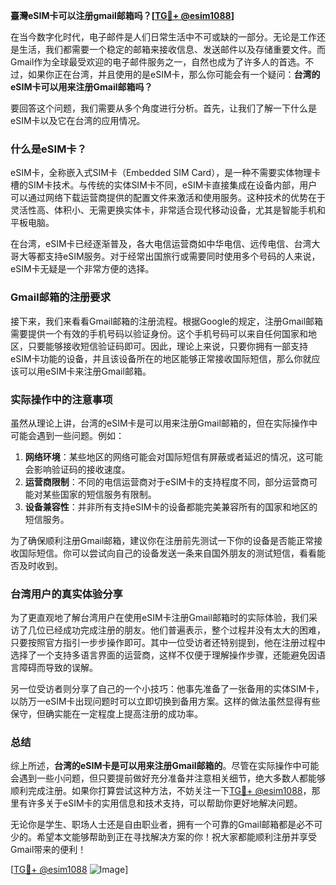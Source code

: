 **臺灣eSIM卡可以注册gmail邮箱吗？[[TG💪+ @esim1088](https://t.me/s/esim1088)]**

在当今数字化时代，电子邮件是人们日常生活中不可或缺的一部分。无论是工作还是生活，我们都需要一个稳定的邮箱来接收信息、发送邮件以及存储重要文件。而Gmail作为全球最受欢迎的电子邮件服务之一，自然也成为了许多人的首选。不过，如果你正在台湾，并且使用的是eSIM卡，那么你可能会有一个疑问：**台湾的eSIM卡可以用来注册Gmail邮箱吗？**

要回答这个问题，我们需要从多个角度进行分析。首先，让我们了解一下什么是eSIM卡以及它在台湾的应用情况。

### 什么是eSIM卡？

eSIM卡，全称嵌入式SIM卡（Embedded SIM Card），是一种不需要实体物理卡槽的SIM卡技术。与传统的实体SIM卡不同，eSIM卡直接集成在设备内部，用户可以通过网络下载运营商提供的配置文件来激活和使用服务。这种技术的优势在于灵活性高、体积小、无需更换实体卡，非常适合现代移动设备，尤其是智能手机和平板电脑。

在台湾，eSIM卡已经逐渐普及，各大电信运营商如中华电信、远传电信、台湾大哥大等都支持eSIM服务。对于经常出国旅行或需要同时使用多个号码的人来说，eSIM卡无疑是一个非常方便的选择。

### Gmail邮箱的注册要求

接下来，我们来看看Gmail邮箱的注册流程。根据Google的规定，注册Gmail邮箱需要提供一个有效的手机号码以验证身份。这个手机号码可以来自任何国家和地区，只要能够接收短信验证码即可。因此，理论上来说，只要你拥有一部支持eSIM卡功能的设备，并且该设备所在的地区能够正常接收国际短信，那么你就应该可以用eSIM卡来注册Gmail邮箱。

### 实际操作中的注意事项

虽然从理论上讲，台湾的eSIM卡是可以用来注册Gmail邮箱的，但在实际操作中可能会遇到一些问题。例如：

1. **网络环境**：某些地区的网络可能会对国际短信有屏蔽或者延迟的情况，这可能会影响验证码的接收速度。
2. **运营商限制**：不同的电信运营商对于eSIM卡的支持程度不同，部分运营商可能对某些国家的短信服务有限制。
3. **设备兼容性**：并非所有支持eSIM卡的设备都能完美兼容所有的国家和地区的短信服务。

为了确保顺利注册Gmail邮箱，建议你在注册前先测试一下你的设备是否能正常接收国际短信。你可以尝试向自己的设备发送一条来自国外朋友的测试短信，看看能否及时收到。

### 台湾用户的真实体验分享

为了更直观地了解台湾用户在使用eSIM卡注册Gmail邮箱时的实际体验，我们采访了几位已经成功完成注册的朋友。他们普遍表示，整个过程并没有太大的困难，只要按照官方指引一步步操作即可。其中一位受访者还特别提到，他在注册过程中选择了一个支持多语言界面的运营商，这样不仅便于理解操作步骤，还能避免因语言障碍而导致的误解。

另一位受访者则分享了自己的一个小技巧：他事先准备了一张备用的实体SIM卡，以防万一eSIM卡出现问题时可以立即切换到备用方案。这样的做法虽然显得有些保守，但确实能在一定程度上提高注册的成功率。

### 总结

综上所述，**台湾的eSIM卡是可以用来注册Gmail邮箱的**。尽管在实际操作中可能会遇到一些小问题，但只要提前做好充分准备并注意相关细节，绝大多数人都能够顺利完成注册。如果你打算尝试这种方法，不妨关注一下[TG💪+ @esim1088](https://t.me/s/esim1088)，那里有许多关于eSIM卡的实用信息和技术支持，可以帮助你更好地解决问题。

无论你是学生、职场人士还是自由职业者，拥有一个可靠的Gmail邮箱都是必不可少的。希望本文能够帮助到正在寻找解决方案的你！祝大家都能顺利注册并享受Gmail带来的便利！

[[TG💪+ @esim1088](https://t.me/s/esim1088) ![Image](https://i.postimg.cc/4NQfJmqS/Snipaste-2025-05-13-00-14-12.png)]
